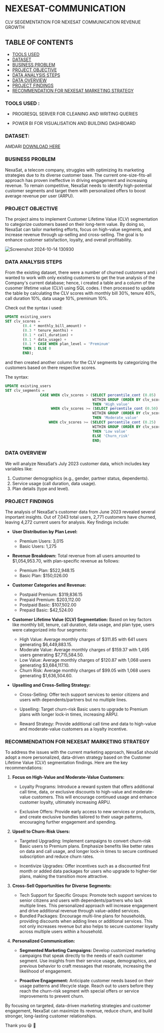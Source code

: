 # NEXESAT-COMMUNICATION
CLV SEGEMENTATION FOR NEXESAT COMMUNICATION REVENUE GROWTH


## TABLE OF CONTENTS
 - [TOOLS USED](#tools-used)
 - [DATASET](#dataset)
 - [BUSINESS PROBLEM](#business-problem)
 - [PROJECT OBJECTIVE](#project-objective)
 - [DATA ANALYSIS STEPS](#data-analysis-steps)
 - [DATA OVERVIEW](#data-overview)
 - [PROJECT FINDINGS](#project-findings)
 - [RECOMMENDATION FOR NEXESAT MARKETING STRATEGY](#recommendation-for-nexesat-marketing-strategy)


### TOOLS USED :
- PROGRESQL SERVER FOR CLEANING AND WRITING QUERIES 

- POWER BI FOR VISUALISATION AND BUILDING DASHBOARD

### DATASET:

AMDARI [DOWNLOAD HERE](https://www.amdari.io/projects)

### BUSINESS PROBLEM

NexaSat, a telecom company, struggles with optimizing its marketing strategies due to its diverse customer base. The current one-size-fits-all approach has proven ineffective in driving engagement and increasing revenue. To remain competitive, NexaSat needs to identify high-potential customer segments and target them with personalized offers to boost average revenue per user (ARPU).

### PROJECT OBJECTIVE

The project aims to implement Customer Lifetime Value (CLV) segmentation to categorize customers based on their long-term value. By doing so, NexaSat can tailor marketing efforts, focus on high-value segments, and increase revenue through up-selling and cross-selling. The goal is to enhance customer satisfaction, loyalty, and overall profitability.



![Screenshot 2024-10-14 130930](https://github.com/user-attachments/assets/80e6e84d-d98f-4e55-8eca-c807a4329d7d)




### DATA ANALYSIS STEPS

From the existing dataset, there were a number of churned customers and i wanted to work with only existing customers to get the true analysis of the Company's current database; 
hence, i created a table and a column of the cusomer lifetime value (CLV) using SQL codes. 
I then processed to update the table by  calculating the CLV scores with monthly bill 30%, tenure 40%, call duration 10%, data usage 10%, preminum 10%. 

Check out the syntax i used:

```SQL
UPDATE existing_users
SET clv_scores =
		(0.4 * monthly_bill_amount) +
		(0.3 * tenure_months) +
		(0.1 * call_duration) +
		(0.1 * data_usage) +
		(0.1 * CASE WHEN plan_level = 'Preminum'
		THEN 1 ELSE 0
		END);
 ```

and then created another column for the CLV segments by categorizing  the customers based on there respective scores.

The syntax:
```SQL
UPDATE existing_users
SET clv_segments =
				CASE WHEN clv_scores > (SELECT percentile_cont (0.85)
										WITHIN GROUP (ORDER BY clv_scores)FROM existing_users)
										THEN 'High_value'
					 WHEN clv_scores >= (SELECT percentile_cont (0.50)
										WITHIN GROUP (ORDER BY clv_scores)FROM existing_users)
										THEN 'Moderate_value'
					WHEN clv_scores >= (SELECT percentile_cont (0.25)
										WITHIN GROUP (ORDER BY clv_scores)FROM existing_users)
										THEN 'Low value'
										ELSE 'Churn_risk'
										END;
```

### DATA OVERVIEW

We will analyze NexaSat’s July 2023 customer data, which includes key variables like:
 
 1. Customer demographics (e.g., gender, partner status, dependents).
 2. Service usage (call duration, data usage).
 3. Plan details (type and level).

### PROJECT FINDINGS

The analysis of NexaSat's customer data from June 2023 revealed several important insights. Out of 7,043 total users, 2,771 customers have churned, leaving 4,272 current users for analysis. Key findings include:
  - **User Distribution by Plan Level:**
     -  Premium Users: 3,015
     - Basic Users: 1,275
  - **Revenue Breakdown:**
    Total revenue from all users amounted to $1,054,953.70, with plan-specific revenue as follows:
     - Premium Plan: $522,948.15
     - Basic Plan: $150,026.00
  - **Customer Categories and Revenue:**
    - Postpaid Premium: $319,836.15
    - Prepaid Premium: $203,112.00
    - Postpaid Basic: $107,502.00
    - Prepaid Basic: $42,524.00
  - **Customer Lifetime Value (CLV) Segmentation:** Based on key factors like monthly bill, tenure, call duration, data usage, and plan type, users were categorized into four segments:
    - High Value: Average monthly charges of $311.85 with 641 users generating $6,449,883.15.
    - Moderate Value: Average monthly charges of $159.37 with 1,495 users generating $7,715,584.50.
    - Low Value: Average monthly charges of $120.87 with 1,068 users generating $3,684,117.10.
    - Churn Risk: Average monthly charges of $99.05 with 1,068 users generating $1,636,504.60.
  -  **Upselling and Cross-Selling Strategy:**

     - Cross-Selling: Offer tech support services to senior citizens and users with dependents/partners but no multiple lines.

     - Upselling: Target churn-risk Basic users to upgrade to Premium plans with longer lock-in times, increasing ARPU.

     - Reward Strategy: Provide additional call time and data to high-value and moderate-value customers as a loyalty incentive.

 ### RECOMMENDATION FOR NEXESAT MARKETING STRATEGY

 To address the issues with the current marketing approach, NexaSat should adopt a more personalized, data-driven strategy based on the Customer Lifetime Value (CLV) segmentation findings. Here are the key 
 recommendations:

  1. **Focus on High-Value and Moderate-Value Customers:**

     - Loyalty Programs: Introduce a reward system that offers additional call time, data, or exclusive discounts to high-value and moderate-value customers. This will encourage continued usage and enhance 
        customer loyalty, ultimately increasing ARPU.

     - Exclusive Offers: Provide early access to new services or products, and create exclusive bundles tailored to their usage patterns, encouraging further engagement and spending.

  2. **Upsell to Churn-Risk Users:**

     - Targeted Upgrading: Implement campaigns to convert churn-risk Basic users to Premium plans. Emphasize benefits like better rates on data and call usage, and longer lock-in times to secure continued 
       subscription and reduce churn rates.

     - Incentivize Upgrades: Offer incentives such as a discounted first month or added data packages for users who upgrade to higher-tier plans, making the transition more attractive.

  3. **Cross-Sell Opportunities for Diverse Segments:**
     - Tech Support for Specific Groups: Promote tech support services to senior citizens and users with dependents/partners who lack multiple lines. This personalized approach will increase engagement and 
       drive additional revenue through value-added services.
     - Bundled Packages: Encourage multi-line plans for households, providing discounts when adding lines or additional services. This not only increases revenue but also helps to secure customer loyalty 
       across multiple users within a household.

  4. **Personalized Communication:**

     - **Segmented Marketing Campaigns:** Develop customized marketing campaigns that speak directly to the needs of each customer segment. Use insights from their service usage, demographics, and previous 
         behavior to craft messages that resonate, increasing the likelihood of engagement.

     - **Proactive Engagement:** Anticipate customer needs based on their usage patterns and lifecycle stage. Reach out to users before they reach the churn-risk segment with special offers or service 
        improvements to prevent churn.

   By focusing on targeted, data-driven marketing strategies and customer engagement, NexaSat can maximize its revenue, reduce churn, and build stronger, long-lasting customer relationships.

   Thank you 😃 🤝


 
    

  




